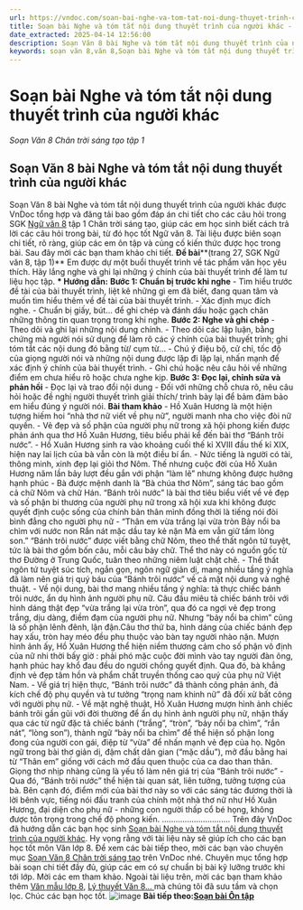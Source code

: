 ```yaml
---
url: https://vndoc.com/soan-bai-nghe-va-tom-tat-noi-dung-thuyet-trinh-cua-nguoi-khac-297575
title: Soạn bài Nghe và tóm tắt nội dung thuyết trình của người khác - Soạn Văn 8 Chân trời sáng tạo tập 1 - VnDoc.com
date_extracted: 2025-04-14 12:56:00
description: Soạn Văn 8 bài Nghe và tóm tắt nội dung thuyết trình của người khác là bài soạn bài mẫu thuộc chương trình Ngữ văn lớp 8 Chân trời sáng tạo, học kì 1. Mời các bạn cùng tham khảo bài soạn để chuẩn bị cho bài học sắp tới của mình.
keywords: soạn văn 8,văn 8,Soạn bài Nghe và tóm tắt nội dung thuyết trình của người khác,ngữ văn 8,soan van 8,soạn văn lớp 8,giải văn 8,soạn văn 8 tập 1,soạn văn 8 Nghe và tóm tắt nội dung thuyết trình của người khác,soạn Nghe và tóm tắt nội dung thuyết trình của người khác,soạn văn 8 chân trời sáng tạo,văn 8 chân trời sáng tạo,ngữ văn 8 chân trời sáng tạo,Nghe và tóm tắt nội dung thuyết trình của người khác,soạn bài Làm một bài thơ sáu chữ hoặc bảy chữ lớp 8,soạn văn 8 ctst
---
```


# Soạn bài Nghe và tóm tắt nội dung thuyết trình của người khác
 _Soạn Văn 8 Chân trời sáng tạo tập 1_
## Soạn Văn 8 bài Nghe và tóm tắt nội dung thuyết trình của người khác
Soạn Văn 8 bài Nghe và tóm tắt nội dung thuyết trình của người khác được VnDoc tổng hợp và đăng tải bao gồm đáp án chi tiết cho các câu hỏi trong SGK [Ngữ văn 8](<https://vndoc.com/ngu-van-lop8>) tập 1 Chân trời sáng tạo, giúp các em học sinh biết cách trả lời các câu hỏi trong bài, từ đó học tốt Ngữ văn 8. Tài liệu được biên soạn chi tiết, rõ ràng, giúp các em ôn tập và củng cố kiến thức được học trong bài. Sau đây mời các bạn tham khảo chi tiết.
**Đề bài****\(trang 27, SGK Ngữ văn 8, tập 1\)**
Em được dự một buổi thuyết trình về tác phẩm văn học yêu thích. Hãy lắng nghe và ghi lại những ý chính của bài thuyết trình để làm tư liệu học tập.
**\* Hướng dẫn:**
**Bước 1: Chuẩn bị trước khi nghe**
\- Tìm hiểu trước đề tài của bài thuyết trình, liệt kê những gì em đã biết, đang quan tâm và muốn tìm hiểu thêm về đề tài của bài thuyết trình.
\- Xác định mục đích nghe.
\- Chuẩn bị giấy, bút… để ghi chép và đánh dấu hoặc gạch chân những thông tin quan trọng trong khi nghe.
**Bước 2: Nghe và ghi chép**
\- Theo dõi và ghi lại những nội dung chính.
\- Theo dõi các lập luận, bằng chứng mà người nói sử dụng để làm rõ các ý chính của bài thuyết trình; ghi tóm tắt các nội dung đó bằng từ/ cụm từ…
\- Chú ý điệu bộ, cử chỉ, tốc độ của giọng người nói và những nội dung được lặp đi lặp lại, nhấn mạnh để xác định ý chính của bài thuyết trình.
\- Ghi chú hoặc nêu câu hỏi về những điểm em chưa hiểu rõ hoặc chưa nghe kịp.
**Bước 3: Đọc lại, chỉnh sửa và phản hồi**
\- Đọc lại và trao đổi nội dung
\- Đối với những chỗ chưa rõ, nêu câu hỏi hoặc đề nghị người thuyết trình giải thích/ trình bày lại để bảm đảm bảo em hiểu đúng ý người nói.
**Bài tham khảo**
\- Hồ Xuân Hương là một hiện tượng hiếm hoi “nhà thơ nữ viết về phụ nữ”, người manh nha cho việc đòi nữ quyền.
\- Vẻ đẹp và số phận của người phụ nữ trong xã hội phong kiến được phản ánh qua thơ Hồ Xuân Hương, tiêu biểu phải kể đến bài thơ “Bánh trôi nước”.
\- Hồ Xuân Hương sinh ra vào khoảng cuối thế kỉ XVIII đầu thế kỉ XIX, hiện nay lai lịch của bà vẫn còn là một điều bí ẩn.
\- Nức tiếng là người có tài, thông minh, xinh đẹp lại giỏi thơ Nôm. Thế nhưng cuộc đời của Hồ Xuân Hương năm lần bảy lượt đều gắn với phận “làm lẽ” nhưng không được hưởng hạnh phúc
\- Bà được mệnh danh là “Bà chúa thơ Nôm”, sáng tác bao gồm cả chữ Nôm và chữ Hán. “Bánh trôi nước” là bài thơ tiêu biểu viết về vẻ đẹp và số phận bi thương của người phụ nữ trong xã hội xưa khi không được quyết định cuộc sống của chính bản thân mình đồng thời là tiếng nói đòi bình đẳng cho người phụ nữ
\- “Thân em vừa trắng lại vừa tròn
Bảy nổi ba chìm với nước non
Rắn nát mặc dầu tay kẻ nặn
Mà em vẫn giữ tấm lòng son.”
“Bánh trôi nước” được viết bằng chữ Nôm, theo thể thất ngôn tứ tuyệt, tức là bài thơ gồm bốn câu, mỗi câu bảy chữ. Thể thơ này có nguồn gốc từ thơ Đường ở Trung Quốc, tuân theo những niêm luật chặt chẽ.
\- Thể thất ngôn tứ tuyệt súc tích, ngắn gọn, ngôn ngữ giản dị, mang nhiều tầng ý nghĩa đã làm nên giá trị quý báu của “Bánh trôi nước” về cả mặt nội dung và nghệ thuật.
\- Về nội dung, bài thơ mang nhiều tầng ý nghĩa: tả thực chiếc bánh trôi nước, ẩn dụ hình ảnh người phụ nữ. Câu đầu miêu tả chiếc bánh trôi với hình dáng thật đẹp “vừa trắng lại vừa tròn”, qua đó ca ngợi vẻ đẹp trong trắng, dịu dàng, điềm đạm của người phụ nữ. Nhưng “bảy nổi ba chìm” cũng là số phận lênh đênh, lận đận.Câu thơ thứ ba, hình dáng của chiếc bánh đẹp hay xấu, tròn hay méo đều phụ thuộc vào bàn tay người nhào nặn. Mượn hình ảnh ấy, Hồ Xuân Hương thể hiện niềm thương cảm cho số phận vô định của nữ nhi thời bấy giờ : phải phó mặc cuộc đời mình vào tay người đàn ông, hạnh phúc hay khổ đau đều do người chồng quyết định. Qua đó, bà khẳng định vẻ đẹp tâm hồn và phẩm chất truyền thống cao quý của phụ nữ Việt Nam.
\- Về giá trị hiện thực, “Bánh trôi nước” đã thành công phản ánh, đả kích chế độ phụ quyền và tư tưởng “trọng nam khinh nữ” đã đối xử bất công với người phụ nữ.
\- Về mặt nghệ thuật, Hồ Xuân Hương mượn hình ảnh chiếc bánh trôi gần gũi với đời thường để ẩn dụ hình ảnh người phụ nữ, nhận thấy qua các từ ngữ đặc tả chiếc bánh \(“trắng”, “tròn”, “bảy nổi ba chìm”, “rắn nát”, “lòng son”\), thành ngữ “bảy nổi ba chìm” để thể hiện số phận long đong của người con gái, điệp từ “vừa” để nhấn mạnh vẻ đẹp của họ. Ngôn ngữ trong bài thơ giản dị, đậm chất dân gian \(“mặc dầu”\), mở đầu bằng hai từ “Thân em” giống với cách mở đầu quen thuộc của ca dao than thân. Giọng thơ nhịp nhàng cũng là yếu tố làm nên giá trị của “Bánh trôi nước”
\- Qua đó, “Bánh trôi nước” thể hiện tài quan sát, liên tưởng, tưởng tượng của bà. Bên cạnh đó, điểm mới của bài thơ này so với các sáng tác đương thời là lời bênh vực, tiếng nói đấu tranh của chính một nhà thơ nữ như Hồ Xuân Hương, đại diện cho phụ nữ - những con người thấp cổ bé họng, không được tôn trọng trong chế độ phong kiến.
..............................
Trên đây VnDoc đã hướng dẫn các bạn học sinh [Soạn bài Nghe và tóm tắt nội dung thuyết trình của người khác](<https://vndoc.com/soan-bai-nghe-va-tom-tat-noi-dung-thuyet-trinh-cua-nguoi-khac-297575>). Hy vọng rằng với tài liệu này sẽ giúp ích cho các bạn học tốt môn Văn lớp 8. Để xem các bài tiếp theo, mời các bạn vào chuyên mục [Soạn Văn 8 Chân trời sáng tạo](<https://vndoc.com/ngu-van-8-chan-troi-sang-tao>) trên VnDoc nhé. Chuyên mục tổng hợp bài soạn chi tiết đầy đủ, giúp các em có sự chuẩn bị bài kỹ lưỡng trước khi tới lớp. Mời các em tham khảo.
Ngoài tài liệu trên, mời các bạn tham khảo thêm [Văn mẫu lớp 8](<https://vndoc.com/van-mau-lop8>), [Lý thuyết Văn 8... ](<https://vndoc.com/ly-thuyet-ngu-van8>)mà chúng tôi đã sưu tầm và chọn lọc. Chúc các bạn học tốt.
![image](https://i.vdoc.vn/data/image/2022/08/26/ban-tay.svg) **Bài tiếp theo:[Soạn bài Ôn tập](<https://vndoc.com/soan-bai-on-tap-trang-29-297581>)**
